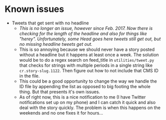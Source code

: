 # Known issues

* Tweets that get sent with no headline
  * *This is no longer an issue, however since Feb. 2017. Now there is checking for the length of the headline and also for things like "herey". Unfortunately, some Head goes here tweets still get out, but no missing headline tweets get out.*
  * This is so annoying because we should never have a story posted without a headline but it happens at least once a week. The solution would be to do a regex search on feed_title in `utilities/tweet.py` that checks for strings with multiple periods in a single string like `cr.story-slug.1122`. Then figure out how to not include that CMS ID in the file. 
  * This could be a good opportunity to change the way we handle the ID file by appending the list as opposed to big footing the whole thing. But that presents it's own issues.
  * As of right now, this is a nice notification to me (I have Twitter notifications set up on my phone) and I can catch it quick and also deal with the story quickly. The problem is when this happens on the weekends and no one fixes it for hours...